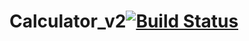 # Calculator_v2[![Build Status](https://travis-ci.org/Sandipan-Ghosh/Calculator_v2.svg?branch=master)](https://travis-ci.org/Sandipan-Ghosh/Calculator_v2)
